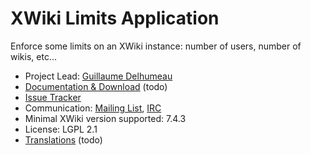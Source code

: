 # XWiki Limits Application

Enforce some limits on an XWiki instance: number of users, number of wikis, etc...

* Project Lead: [Guillaume Delhumeau](http://www.xwiki.org/xwiki/bin/view/XWiki/gdelhumeau)
* [Documentation & Download](http://extensions.xwiki.org/) (todo)
* [Issue Tracker](http://jira.xwiki.org/browse/LIMITS)
* Communication: [Mailing List](http://dev.xwiki.org/xwiki/bin/view/Community/MailingLists), [IRC](http://dev.xwiki.org/xwiki/bin/view/Community/IRC)
* Minimal XWiki version supported: 7.4.3
* License: LGPL 2.1
* [Translations](#) (todo)
